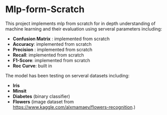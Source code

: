 # Mlp-form-Scratch

This project implements mlp from scratch for in depth understanding of machine learning and their evaluation using serveral parameters including:
- **Confusion Matrix** : implemented from scratch
- **Accuracy**: implemented from scratch
- **Precision** : implemented from scratch
- **Recall**: implemented from scratch
- **F1-Score**: implemented from scratch
- **Roc Curve**: built in

The model has been testing on serveral datasets including:
- **Iris**
- **Minsit** 
- **Diabetes** (binary classifier)
- **Flowers** (image dataset from https://www.kaggle.com/alxmamaev/flowers-recognition.)   

